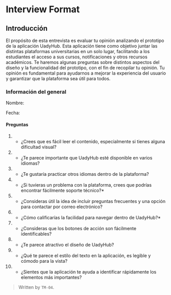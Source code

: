 # Interview Format

## Introducción 

El propósito de esta entrevista es evaluar tu opinión analizando el prototipo de la aplicación UadyHub. Esta aplicación tiene como objetivo juntar las distintas plataformas universitarias en un solo lugar, facilitando a los estudiantes el acceso a sus cursos, notificaciones y otros recursos académicos.
Te haremos algunas preguntas sobre distintos aspectos del diseño y la funcionalidad del prototipo, con el fin de recopilar tu opinión. Tu opinión es fundamental para ayudarnos a mejorar la experiencia del usuario y garantizar que la plataforma sea útil para todos.


### Información del general

Nombre:

Fecha:

#### Preguntas

1. - ¿Crees que es fácil leer el contenido, especialmente si tienes alguna dificultad visual?

2. - ¿Te parece importante que UadyHub esté disponible en varios idiomas?

3. - ¿Te gustaría practicar otros idiomas dentro de la plataforma?

4. - ¿Si tuvieras un problema con la plataforma, crees que podrías encontrar fácilmente soporte técnico?*

5. - ¿Consideras útil la idea de incluir preguntas frecuentes y una opción para contactar por correo electrónico?

6. - ¿Cómo calificarías la facilidad para navegar dentro de UadyHub?*


8. - ¿Consideras que los botones de acción son fácilmente identificables?



10. - ¿Te parece atractivo el diseño de UadyHub?

11. - ¿Qué te parece el estilo del texto en la aplicación, es legible y cómodo para la vista?

12. - ¿Sientes que la aplicación te ayuda a identificar rápidamente los elementos más importantes?


>Written by `TM-04`. 
